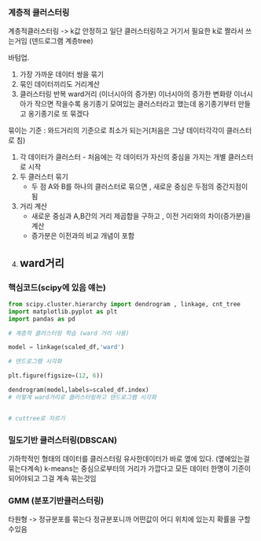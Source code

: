 ### 계층적 클러스터링
계층적클러스터링 -> k값 안정하고 일단 클러스터링하고 거기서 필요한 k로 짤라서 쓰는거임 (덴드로그램 계층tree)

바텀업.
1. 가장 가까운 데이터 쌍을 묶기
2. 묶인 데이터끼리도 거리계산
3. 클러스터링 반복
ward거리 (이너시아의 증가분) 
이너시아의 증가한 변화량
이너시아가 작으면 작을수록 옹기종기 모여있는 클러스터라고 했는데
옹기종기부터 만들고 옹기종기로 또 묶겠다

묶이는 기준 : 와드거리의 기준으로 최소가 되는거(처음은 그냥 데이터각각이 클러스터로 침)

1. 각 데이터가 클러스터
		- 처음에는 각 데이터가 자신의 중심을 가지는 개별 클러스터로 시작
2. 두 클러스터 묶기
	- 두 점 A와 B를 하나의 클러스터로 묶으면 , 새로운 중심은 두점의 중간지점이 됨
3. 거리 계산
	- 새로운 중심과 A,B간의 거리 제곱합을 구하고 , 이전 거리와의 차이(증가분)을 계산
	- 증가분은 이전과의 비교 개념이 포함
4. ward거리
	- 
### 핵심코드(scipy에 있음 얘는)

```python
from scipy.cluster.hierarchy import dendrogram , linkage, cnt_tree
import matplotlib.pyplot as plt
import pandas as pd

# 계층적 클러스터링 학습 (ward 거리 사용)

model = linkage(scaled_df,'ward')

# 덴드로그램 시각화

plt.figure(figsize=(12, 6))

dendrogram(model,labels=scaled_df.index)
# 이렇게 ward거리로 클러스터링하고 덴드로그램 시각화


# cuttree로 자르기 
```

### 밀도기반 클러스터링(DBSCAN)
기하학적인 형태의 데이터를 클러스터링
유사한데이터가 바로 옆에 있다. (옆에있는걸 묶는다계속)
k-means는 중심으로부터의 거리가 가깝다고 모든 데이터 한명이 기준이 되어야되고 그걸 계속 묶는것임


### GMM (분포기반클러스터링)
타원형 -> 정규분포를 묶는다
정규분포니까 어떤값이 어디 위치에 있는지 확률을 구할수있음
